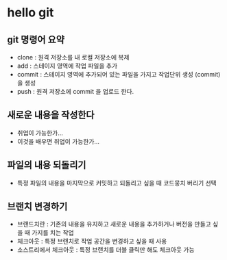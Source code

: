 # hello git

## git 명령어 요약

- clone : 원격 저장소를 내 로컬 저장소에 복제
- add : 스테이지 영역에 작업 파일을 추가
- commit : 스테이지 영역에 추가되어 있는 파일을 가지고 작업단위 생성
(commit)을 생성
- push : 원격 저장소에 commit 을 업로드 한다.

## 새로운 내용을 작성한다
- 취업이 가능한가...
- 이것을 배우면 취업이 가능한가...


## 파일의 내용 되돌리기
- 특정 파일의 내용을 마지막으로 커밋하고 되돌리고 싶을 때 코드뭉치 버리기 선택

## 브랜치 변경하기
- 브랜드치란 : 기존의 내용을 유지하고 새로운 내용을 추가하거나 버전을 만들고 싶을 때 가지를 치는 작업
- 체크아웃 : 특정 브랜치로 작업 공간을 변경하고 싶을 때 사용
- 소스트리에서 체크아웃 : 특정 브랜치를 더블 클릭만 해도 체크아웃 가능

